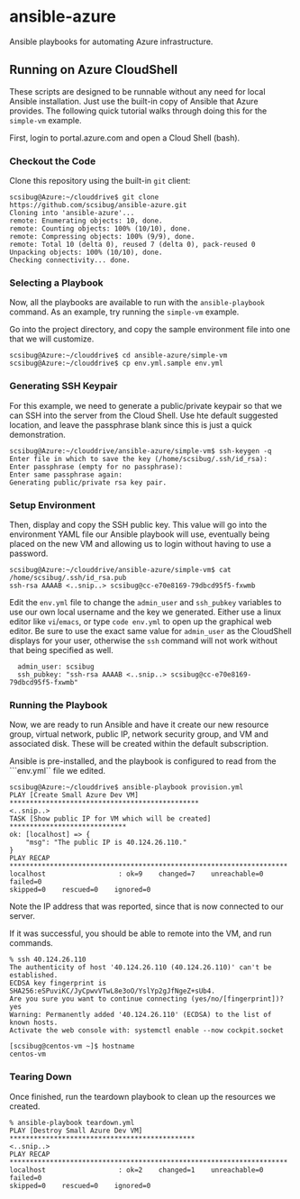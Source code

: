 # ansible-azure
Ansible playbooks for automating Azure infrastructure.

## Running on Azure CloudShell

These scripts are designed to be runnable without any need for local
Ansible installation.  Just use the built-in copy of Ansible that
Azure provides.  The following quick tutorial walks through doing this
for the ```simple-vm``` example.

First, login to portal.azure.com and open a Cloud Shell (bash).

### Checkout the Code

Clone this repository using the built-in ```git``` client:

```
scsibug@Azure:~/clouddrive$ git clone https://github.com/scsibug/ansible-azure.git
Cloning into 'ansible-azure'...
remote: Enumerating objects: 10, done.
remote: Counting objects: 100% (10/10), done.
remote: Compressing objects: 100% (9/9), done.
remote: Total 10 (delta 0), reused 7 (delta 0), pack-reused 0
Unpacking objects: 100% (10/10), done.
Checking connectivity... done.
```

### Selecting a Playbook

Now, all the playbooks are available to run with the
```ansible-playbook``` command.  As an example, try running the
```simple-vm``` example.

Go into the project directory, and copy the sample environment file
into one that we will customize.

```
scsibug@Azure:~/clouddrive$ cd ansible-azure/simple-vm
scsibug@Azure:~/clouddrive$ cp env.yml.sample env.yml
```

### Generating SSH Keypair

For this example, we need to generate a public/private keypair so that
we can SSH into the server from the Cloud Shell.  Use hte default
suggested location, and leave the passphrase blank since this is just
a quick demonstration.

```
scsibug@Azure:~/clouddrive/ansible-azure/simple-vm$ ssh-keygen -q
Enter file in which to save the key (/home/scsibug/.ssh/id_rsa):
Enter passphrase (empty for no passphrase): 
Enter same passphrase again: 
Generating public/private rsa key pair.
```

### Setup Environment

Then, display and copy the SSH public key.  This value will go into
the environment YAML file our Ansible playbook will use, eventually
being placed on the new VM and allowing us to login without having to
use a password.

```
scsibug@Azure:~/clouddrive/ansible-azure/simple-vm$ cat /home/scsibug/.ssh/id_rsa.pub
ssh-rsa AAAAB <..snip..> scsibug@cc-e70e8169-79dbcd95f5-fxwmb
```

Edit the ```env.yml``` file to change the ```admin_user``` and
```ssh_pubkey``` variables to use our own local username and the key
we generated.  Either use a linux editor like ```vi```/```emacs```, or
type ```code env.yml``` to open up the graphical web editor.  Be sure
to use the exact same value for ```admin_user``` as the CloudShell
displays for your user, otherwise the ```ssh``` command will not work
without that being specified as well.

```
  admin_user: scsibug
  ssh_pubkey: "ssh-rsa AAAAB <..snip..> scsibug@cc-e70e8169-79dbcd95f5-fxwmb"
```

### Running the Playbook

Now, we are ready to run Ansible and have it create our new resource
group, virtual network, public IP, network security group, and VM and
associated disk.  These will be created within the default
subscription.

Ansible is pre-installed, and the playbook is configured to read from
the ```env.yml`` file we edited.

```
scsibug@Azure:~/clouddrive$ ansible-playbook provision.yml
PLAY [Create Small Azure Dev VM] ***********************************************
<..snip..>
TASK [Show public IP for VM which will be created] *****************************
ok: [localhost] => {
    "msg": "The public IP is 40.124.26.110."
}
PLAY RECAP *********************************************************************
localhost                  : ok=9    changed=7    unreachable=0    failed=0
skipped=0    rescued=0    ignored=0   
```

Note the IP address that was reported, since that is now connected to our server.

If it was successful, you should be able to remote into the VM, and run commands.

```
% ssh 40.124.26.110
The authenticity of host '40.124.26.110 (40.124.26.110)' can't be established.
ECDSA key fingerprint is SHA256:eSPuviKC/JyCpwvVTwL8e3oO/YslYp2gJfNgeZ+sUb4.
Are you sure you want to continue connecting (yes/no/[fingerprint])? yes
Warning: Permanently added '40.124.26.110' (ECDSA) to the list of known hosts.
Activate the web console with: systemctl enable --now cockpit.socket

[scsibug@centos-vm ~]$ hostname
centos-vm
```

### Tearing Down

Once finished, run the teardown playbook to clean up the resources we created.

```
% ansible-playbook teardown.yml 
PLAY [Destroy Small Azure Dev VM] **********************************************
<..snip..>
PLAY RECAP *********************************************************************
localhost                  : ok=2    changed=1    unreachable=0    failed=0
skipped=0    rescued=0    ignored=0   
```


